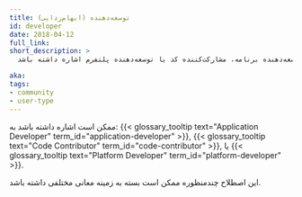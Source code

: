 ```yaml
---
title: توسعه‌دهنده (ابهام‌زدایی)
id: developer
date: 2018-04-12
full_link: 
short_description: >
  ممکن است به توسعه‌دهنده برنامه، مشارکت‌کننده کد یا توسعه‌دهنده پلتفرم اشاره داشته باشد.

aka: 
tags:
- community
- user-type
---
```

 ممکن است اشاره داشته باشد به: {{< glossary_tooltip text="Application Developer" term_id="application-developer" >}}, {{< glossary_tooltip text="Code Contributor" term_id="code-contributor" >}}, یا {{< glossary_tooltip text="Platform Developer" term_id="platform-developer" >}}.

<!--more-->

این اصطلاح چندمنظوره ممکن است بسته به زمینه معانی مختلفی داشته باشد.

